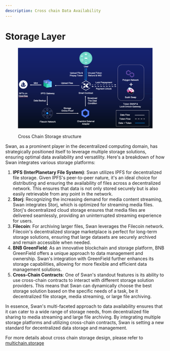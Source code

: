 ```yaml
---
description: Cross chain Data Availability
---
```


# Storage Layer

<figure><img src="../../.gitbook/assets/image (54).png" alt=""><figcaption><p>Cross Chain Storage structure</p></figcaption></figure>

Swan, as a prominent player in the decentralized computing domain, has strategically positioned itself to leverage multiple storage solutions, ensuring optimal data availability and versatility. Here's a breakdown of how Swan integrates various storage platforms:

1. **IPFS (InterPlanetary File System)**: Swan utilizes IPFS for decentralized file storage. Given IPFS's peer-to-peer nature, it's an ideal choice for distributing and ensuring the availability of files across a decentralized network. This ensures that data is not only stored securely but is also easily retrievable from any point in the network.
2. **Storj**: Recognizing the increasing demand for media content streaming, Swan integrates Storj, which is optimized for streaming media files. Storj's decentralized cloud storage ensures that media files are delivered seamlessly, providing an uninterrupted streaming experience for users.
3. **Filecoin**: For archiving larger files, Swan leverages the Filecoin network. Filecoin's decentralized storage marketplace is perfect for long-term storage solutions, ensuring that large datasets are securely archived and remain accessible when needed.
4. **BNB GreenField**: As an innovative blockchain and storage platform, BNB GreenField offers a unique approach to data management and ownership. Swan's integration with GreenField further enhances its storage capabilities, allowing for more flexible and efficient data management solutions.
5. **Cross-Chain Contracts**: One of Swan's standout features is its ability to use cross-chain contracts to interact with different storage solution providers. This means that Swan can dynamically choose the best storage solution based on the specific needs of a task, be it decentralized file storage, media streaming, or large file archiving.

In essence, Swan's multi-faceted approach to data availability ensures that it can cater to a wide range of storage needs, from decentralized file sharing to media streaming and large file archiving. By integrating multiple storage platforms and utilizing cross-chain contracts, Swan is setting a new standard for decentralized data storage and management.



For more details about cross chain storage design, please refer to [multichain.storage](broken-reference)
